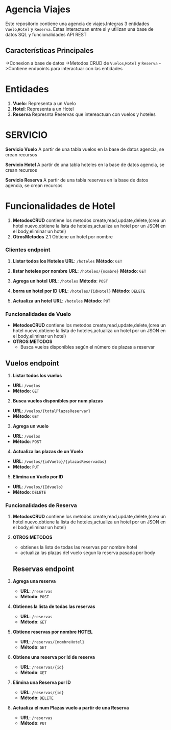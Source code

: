 # Agencia Viajes
Este repositorio contiene una agencia de viajes.Integras 3 entidades `Vuelo`,`Hotel` y `Reserva`. Estas interactuan entre si y utilizan una base de datos SQL y funcionalidades API REST
## Características Principales
->Conexion a base de datos
->Metodos CRUD de `Vuelos`,`Hotel` y `Reserva`
->Contiene endpoints para interactuar con las entidades
# Entidades
1. **Vuelo**: Representa a un Vuelo
2. **Hotel**: Representa a un Hotel
3. **Reserva** Represnta Reservas que intereactuan con vuelos y hoteles

# SERVICIO
**Servicio Vuelo**
  A partir de una tabla vuelos en la base de datos agencia, se crean recursos
  
**Servicio Hotel**
A partir de una tabla hoteles en la base de datos agencia, se crean recursos

**Servicio Reserva**
A partir de una tabla reservas en la base de datos agencia, se crean recursos


# Funcionalidades de Hotel
1. **MetodosCRUD** contiene los metodos create,read,update,delete,(crea un hotel nuevo,obtiene la lista de hoteles,actualiza un hotel por un JSON en el body,eliminar un hotel)
2. **OtrosMetodos**
  2.1      Obtiene un hotel por nombre
   
### Clientes endpoint

1. **Listar todos los Hoteles**
    **URL**: `/hoteles`
    **Método**: `GET`

2. **listar hoteles por nombre**
    **URL**: `/hoteles/{nombre}`
    **Método**: `GET`

3. **Agrega un hotel**
    **URL**: `/hoteles`
    **Método**: `POST`

4. **borra  un hotel por ID**
    **URL**: `/hoteles/{idHotel}`
    **Método**: `DELETE`

5. **Actualiza un hotel**
    **URL**: `/hoteles`
    **Método**: `PUT`


### Funcionalidades de Vuelo
- **MetodosCRUD** contiene los metodos create,read,update,delete,(crea un hotel nuevo,obtiene la lista de hoteles,actualiza un hotel por un JSON en el body,eliminar un hotel)
- **OTROS METODOS**
   - Busca vuelos disponibles según el número de plazas a reservar
   

## Vuelos endpoint

1. **Listar todos los vuelos**
 - **URL**: `/vuelos`
 - **Método**: `GET`

2.  **Busca vuelos disponibles por num plazas**
 - **URL**: `/vuelos/{totalPlazasReservar}`
 - **Método**: `GET`

3. **Agrega un vuelo**
 - **URL**: `/vuelos`
 - **Método**: `POST`

4. **Actualiza las plazas de un Vuelo**
 - **URL**: `/vuelos/{idVuelo}/{plazasReservadas}`
 - **Método**: `PUT`

5. **Elimina un Vuelo por ID**
 - **URL**: `/vuelos/{Idvuelo}`
 - **Método**: `DELETE`

 
### Funcionalidades de Reserva
1. **MetodosCRUD** contiene los metodos create,read,update,delete,(crea un hotel nuevo,obtiene la lista de hoteles,actualiza un hotel por un JSON en el body,eliminar un hotel)
2. **OTROS METODOS**
   - obtienes la lista de todas las reservas por nombre hotel
   - actualiza las plazas del vuelo segun la reserva pasada por body

   ## Reservas endpoint
1. **Agrega una reserva**
    - **URL**: `/reservas`
    - **Método**: `POST`

2. **Obtienes la lista de todas las reservas**
    - **URL**: `/reservas`
    - **Método**: `GET`

3. **Obtiene reservas por nombre HOTEL**
   - **URL**: `/reservas/{nombreHotel}`
   - **Método**: `GET`

4. **Obtiene una reserva por Id de reserva**
    - **URL**: `/reservas/{id}`
    - **Método**: `GET`
    
5. **Elimina una Reserva por ID**
    - **URL**: `/reservas/{id}`
    - **Método**: `DELETE`

6. **Actualiza el num Plazas vuelo a partir de una Reserva**
    - **URL**: `/reservas`
    - **Método**: `PUT`
